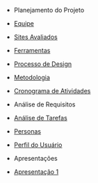 - Planejamento do Projeto

- [Equipe](/planejamentoDoProjeto/equipe.md)
- [Sites Avaliados](/planejamentoDoProjeto/sitesAvaliados.md)
- [Ferramentas](/planejamentoDoProjeto/ferramentas.md)
- [Processo de Design](/planejamentoDoProjeto/processoDesign.md)
- [Metodologia](/planejamentoDoProjeto/metodologias.md)
- [Cronograma de Atividades](/planejamentoDoProjeto/cronogramaAtividades.md)

- Análise de Requisitos

- [Análise de Tarefas](/analiseTarefas.md)
- [Personas](/personas.md)
- [Perfil do Usuário](/perfilUsuario.md)

- Apresentações
- [Apresentação 1](/apresentacoes/apresentacao1.md)
